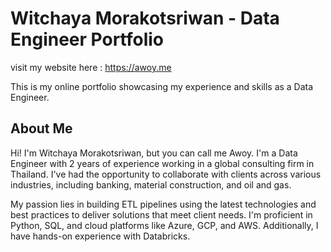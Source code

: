 # Witchaya Morakotsriwan - Data Engineer Portfolio

visit my website here : https://awoy.me

This is my online portfolio showcasing my experience and skills as a Data Engineer.

## About Me

Hi! I'm Witchaya Morakotsriwan, but you can call me Awoy. I'm a Data Engineer with 2 years of experience working in a global consulting firm in Thailand. I've had the opportunity to collaborate with clients across various industries, including banking, material construction, and oil and gas. 

My passion lies in building ETL pipelines using the latest technologies and best practices to deliver solutions that meet client needs. I'm proficient in Python, SQL, and cloud platforms like Azure, GCP, and AWS. Additionally, I have hands-on experience with Databricks.
